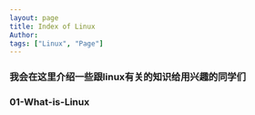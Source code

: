 ```yaml
---
layout: page
title: Index of Linux
Author: 
tags: ["Linux", "Page"]
---
```

### 我会在这里介绍一些跟linux有关的知识给用兴趣的同学们

<div class="horizontal-flex-box">
    <div class="flex-page-card" onclick="window.location.href='{{ site.baseurl }}/2021/06/03/What-is-Linux.html'">
        <h3>01-What-is-Linux</h3>
    </div>
</div>